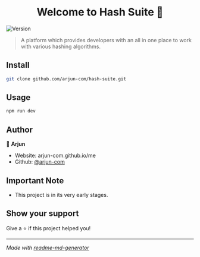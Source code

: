 <h1 align="center">Welcome to Hash Suite 👋</h1>
<p>
  <img alt="Version" src="https://img.shields.io/badge/version-0.1.0-blue.svg?cacheSeconds=2592000" />
</p>

> A platform which provides developers with an all in one place to work with various hashing algorithms.

## Install

```sh
git clone github.com/arjun-com/hash-suite.git
```

## Usage

```sh
npm run dev
```

## Author

👤 **Arjun**

-   Website: arjun-com.github.io/me
-   Github: [@arjun-com](https://github.com/arjun-com)

## Important Note

-  This project is in its very early stages.

## Show your support

Give a ⭐️ if this project helped you!

---

_Made with [readme-md-generator](https://github.com/kefranabg/readme-md-generator)_
